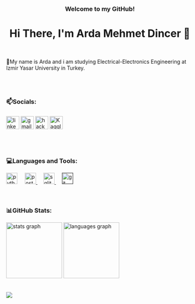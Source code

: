 <div id="header" align="center">
  <h3>Welcome to my GitHub!</h3>
</div>
<h1 align="center">Hi There, I'm Arda Mehmet Dincer 👋</h1>

<br>

<p>📌My name is Arda and i am studying Electrical-Electronics Engineering at Izmir Yasar University in Turkey.</p>

<br>
<br>
<h3 align="left">📫Socials:</h3>

###

<div align="left">
  <a href="https://www.linkedin.com/in/arda-mehmet-dinçer-369a142b4/"><img src="https://img.shields.io/static/v1?message=LinkedIn&logo=linkedin&label=&color=0077B5&logoColor=white&labelColor=&style=for-the-badge" height="35" alt="linkedin logo"/></a>
  <a href="mailto:dincerarda73@gmail.com?"><img src="https://img.shields.io/static/v1?message=Gmail&logo=gmail&label=&color=D14836&logoColor=white&labelColor=&style=for-the-badge" height="35" alt="gmail logo"  /></a>
  <a href="https://www.hackerrank.com/profile/dincerarda73"><img src="https://img.shields.io/static/v1?message=HackerRank&logo=hackerrank&label=&color=2EC866&logoColor=white&labelColor=&style=for-the-badge" height="35" alt="hackerrank logo"  /></a>
  <a href="https://www.kaggle.com/ardamehmetdiner"><img src="https://img.shields.io/static/v1?message=Kaggle&logo=kaggle&label=&color=0080B5&logoColor=white&labelColor=&style=for-the-badge" height="35" alt="Kaggle logo"/></a>
</div>

<br>

<p align="left">
</p>
<br>
<h3 align="left">💻Languages and Tools:</h3>
<div align="left">
  <a href= "https://www.python.org"><img src="https://cdn.simpleicons.org/python/3776AB" height="30" alt="python logo"  /></a>
  <img width="12" />
  <a href="https://www.postgresql.org"><img src="https://cdn.simpleicons.org/postgresql/4169E1" height="30" alt="postgresql logo"  /> </a>
  <img width="12" />
  <a href = "https://www.sqlite.org/index.html"><img src="https://cdn.simpleicons.org/sqlite/003B57" height="30" alt="sqlite logo"  /> </a>
  <img width="12" />
  <a href = ""https://git-scm.com><img src="https://cdn.simpleicons.org/git/F05032" height="30" alt="git logo"  /> </a>
</div>

<br>
<br>

<h3 align="left">📊GitHub Stats:</h3>
<div align="left">
  <img src="https://github-readme-stats.vercel.app/api?username=Arda-Mehmet-Dincer&hide_title=false&hide_rank=false&show_icons=true&include_all_commits=true&count_private=true&disable_animations=false&theme=dracula&locale=en&hide_border=false" height="150" alt="stats graph"  />
  <img src="https://github-readme-stats.vercel.app/api/top-langs?username=Arda-Mehmet-Dincer&locale=en&hide_title=false&layout=compact&card_width=320&langs_count=5&theme=dracula&hide_border=false" height="150" alt="languages graph"  />
</div>
<br>
<br>

<div align="left">
  <img src="https://profile-counter.glitch.me/Arda-Mehmet-Dincer/count.svg?"  />
</div>

